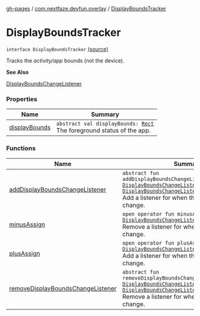 [gh-pages](../../index.md) / [com.nextfaze.devfun.overlay](../index.md) / [DisplayBoundsTracker](./index.md)

# DisplayBoundsTracker

`interface DisplayBoundsTracker` [(source)](https://github.com/NextFaze/dev-fun/tree/master/devfun/src/main/java/com/nextfaze/devfun/overlay/DisplayBounds.kt#L24)

Tracks the *activity/app* bounds (not the device).

**See Also**

[DisplayBoundsChangeListener](../-display-bounds-change-listener.md)

### Properties

| Name | Summary |
|---|---|
| [displayBounds](display-bounds.md) | `abstract val displayBounds: `[`Rect`](https://developer.android.com/reference/android/graphics/Rect.html)<br>The foreground status of the app. |

### Functions

| Name | Summary |
|---|---|
| [addDisplayBoundsChangeListener](add-display-bounds-change-listener.md) | `abstract fun addDisplayBoundsChangeListener(listener: `[`DisplayBoundsChangeListener`](../-display-bounds-change-listener.md)`): `[`DisplayBoundsChangeListener`](../-display-bounds-change-listener.md)<br>Add a listener for when the display bounds change. |
| [minusAssign](minus-assign.md) | `open operator fun minusAssign(listener: `[`DisplayBoundsChangeListener`](../-display-bounds-change-listener.md)`): `[`Unit`](https://kotlinlang.org/api/latest/jvm/stdlib/kotlin/-unit/index.html)<br>Remove a listener for when the display bounds change. |
| [plusAssign](plus-assign.md) | `open operator fun plusAssign(listener: `[`DisplayBoundsChangeListener`](../-display-bounds-change-listener.md)`): `[`Unit`](https://kotlinlang.org/api/latest/jvm/stdlib/kotlin/-unit/index.html)<br>Add a listener for when the display bounds change. |
| [removeDisplayBoundsChangeListener](remove-display-bounds-change-listener.md) | `abstract fun removeDisplayBoundsChangeListener(listener: `[`DisplayBoundsChangeListener`](../-display-bounds-change-listener.md)`): `[`DisplayBoundsChangeListener`](../-display-bounds-change-listener.md)<br>Remove a listener for when the display bounds change. |
